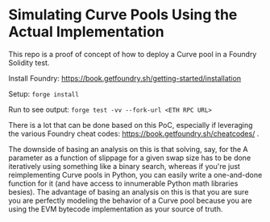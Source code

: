 # Simulating Curve Pools Using the Actual Implementation

This repo is a proof of concept of how to deploy a Curve pool in a Foundry Solidity test.

Install Foundry: https://book.getfoundry.sh/getting-started/installation

Setup: `forge install`

Run to see output:
`forge test -vv --fork-url <ETH RPC URL>`

There is a lot that can be done based on this PoC, especially if leveraging the various Foundry cheat codes: https://book.getfoundry.sh/cheatcodes/ .

The downside of basing an analysis on this is that solving, say, for the A parameter as a function of slippage for a 
given swap size has to be done iteratively using something like a binary search, whereas if you're just reimplementing
Curve pools in Python, you can easily write a one-and-done function for it (and have access to innumerable Python math
libraries besies). The advantage of basing an analysis on this is that you are sure you are perfectly modeling the behavior
of a Curve pool because you are using the EVM bytecode implementation as your source of truth.
